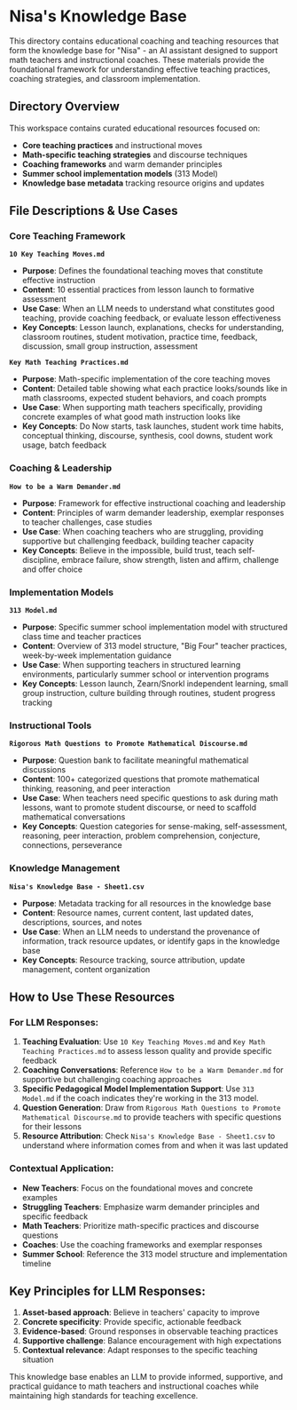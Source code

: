 # Nisa's Knowledge Base

This directory contains educational coaching and teaching resources that form the knowledge base for "Nisa" - an AI assistant designed to support math teachers and instructional coaches. These materials provide the foundational framework for understanding effective teaching practices, coaching strategies, and classroom implementation.

## Directory Overview

This workspace contains curated educational resources focused on:
- **Core teaching practices** and instructional moves
- **Math-specific teaching strategies** and discourse techniques  
- **Coaching frameworks** and warm demander principles
- **Summer school implementation models** (313 Model)
- **Knowledge base metadata** tracking resource origins and updates

## File Descriptions & Use Cases

### Core Teaching Framework

**`10 Key Teaching Moves.md`**
- **Purpose**: Defines the foundational teaching moves that constitute effective instruction
- **Content**: 10 essential practices from lesson launch to formative assessment
- **Use Case**: When an LLM needs to understand what constitutes good teaching, provide coaching feedback, or evaluate lesson effectiveness
- **Key Concepts**: Lesson launch, explanations, checks for understanding, classroom routines, student motivation, practice time, feedback, discussion, small group instruction, assessment

**`Key Math Teaching Practices.md`**
- **Purpose**: Math-specific implementation of the core teaching moves
- **Content**: Detailed table showing what each practice looks/sounds like in math classrooms, expected student behaviors, and coach prompts
- **Use Case**: When supporting math teachers specifically, providing concrete examples of what good math instruction looks like
- **Key Concepts**: Do Now starts, task launches, student work time habits, conceptual thinking, discourse, synthesis, cool downs, student work usage, batch feedback

### Coaching & Leadership

**`How to be a Warm Demander.md`**
- **Purpose**: Framework for effective instructional coaching and leadership
- **Content**: Principles of warm demander leadership, exemplar responses to teacher challenges, case studies
- **Use Case**: When coaching teachers who are struggling, providing supportive but challenging feedback, building teacher capacity
- **Key Concepts**: Believe in the impossible, build trust, teach self-discipline, embrace failure, show strength, listen and affirm, challenge and offer choice

### Implementation Models

**`313 Model.md`**
- **Purpose**: Specific summer school implementation model with structured class time and teacher practices
- **Content**: Overview of 313 model structure, "Big Four" teacher practices, week-by-week implementation guidance
- **Use Case**: When supporting teachers in structured learning environments, particularly summer school or intervention programs
- **Key Concepts**: Lesson launch, Zearn/Snorkl independent learning, small group instruction, culture building through routines, student progress tracking

### Instructional Tools

**`Rigorous Math Questions to Promote Mathematical Discourse.md`**
- **Purpose**: Question bank to facilitate meaningful mathematical discussions
- **Content**: 100+ categorized questions that promote mathematical thinking, reasoning, and peer interaction
- **Use Case**: When teachers need specific questions to ask during math lessons, want to promote student discourse, or need to scaffold mathematical conversations
- **Key Concepts**: Question categories for sense-making, self-assessment, reasoning, peer interaction, problem comprehension, conjecture, connections, perseverance

### Knowledge Management

**`Nisa's Knowledge Base - Sheet1.csv`**
- **Purpose**: Metadata tracking for all resources in the knowledge base
- **Content**: Resource names, current content, last updated dates, descriptions, sources, and notes
- **Use Case**: When an LLM needs to understand the provenance of information, track resource updates, or identify gaps in the knowledge base
- **Key Concepts**: Resource tracking, source attribution, update management, content organization

## How to Use These Resources

### For LLM Responses:

1. **Teaching Evaluation**: Use `10 Key Teaching Moves.md` and `Key Math Teaching Practices.md` to assess lesson quality and provide specific feedback
2. **Coaching Conversations**: Reference `How to be a Warm Demander.md` for supportive but challenging coaching approaches
3. **Specific Pedagogical Model Implementation Support**: Use `313 Model.md` if the coach indicates they're working in the 313 model.
4. **Question Generation**: Draw from `Rigorous Math Questions to Promote Mathematical Discourse.md` to provide teachers with specific questions for their lessons
5. **Resource Attribution**: Check `Nisa's Knowledge Base - Sheet1.csv` to understand where information comes from and when it was last updated

### Contextual Application:

- **New Teachers**: Focus on the foundational moves and concrete examples
- **Struggling Teachers**: Emphasize warm demander principles and specific feedback
- **Math Teachers**: Prioritize math-specific practices and discourse questions
- **Coaches**: Use the coaching frameworks and exemplar responses
- **Summer School**: Reference the 313 model structure and implementation timeline

## Key Principles for LLM Responses:

1. **Asset-based approach**: Believe in teachers' capacity to improve
2. **Concrete specificity**: Provide specific, actionable feedback
3. **Evidence-based**: Ground responses in observable teaching practices
4. **Supportive challenge**: Balance encouragement with high expectations
5. **Contextual relevance**: Adapt responses to the specific teaching situation

This knowledge base enables an LLM to provide informed, supportive, and practical guidance to math teachers and instructional coaches while maintaining high standards for teaching excellence. 
